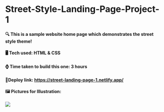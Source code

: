 # Street-Style-Landing-Page-Project-1

#### 🔍 This is a sample website home page which demonstrates the street style theme!

#### 🖥️ Tech used: HTML & CSS

#### ⌚ Time taken to build this one: 3 hours

#### 📎Deploy link: **https://street-landing-page-1.netlify.app/**

#### 🖼️ Pictures for Illustration:
![](https://cdn.discordapp.com/attachments/663324452934778880/1028815737093115954/unknown.png)
